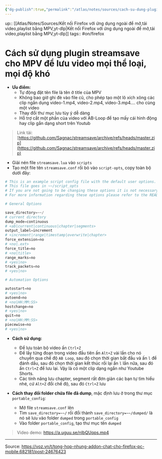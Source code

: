 ```yaml
---
{"dg-publish":true,"permalink":"/atlas/notes/sources/cach-su-dung-plugin-streamsave-cho-mpv-de-luu-video-moi-the-loai-moi-do-kho/"}
---
```


up:: [[Atlas/Notes/Sources/Kết nối Firefox với ứng dụng ngoài để mở,tải video,playlist bằng MPV,yt-dlp\|Kết nối Firefox với ứng dụng ngoài để mở,tải video,playlist bằng MPV,yt-dlp]]
tags:: #on/firefox 
# Cách sử dụng plugin streamsave cho MPV để lưu video mọi thể loại, mọi độ khó

- **Ưu điểm:**  
	- Tự động đặt tên file là tên ở title của MPV
	- Không bao giờ ghi đè vào file cũ, cho phép tạo một lô xích xông các clip ngắn dụng video-1.mp4, video-2.mp4, video-3.mp4.... cho cùng một video
	- Thay đổi thư mục lưu tùy ý dễ dàng
	- Hỗ trợ cắt một phần của video với AB-Loop để tạo mấy cái hình động hay clip gắn dạng short trên Youtub

> Link tải: [https://github.com/Sagnac/streamsave/archive/refs/heads/master.zip](https://github.com/Sagnac/streamsave/archive/refs/heads/master.zip)  

- Giải nén file `streamsave.lua` vào `scripts`
- Tạo một file tên `streamsave.conf` rồi bỏ vào `script-opts`, copy toàn bộ dưới đây:
```python
# This is an example script config file with the default user options.
# This file goes in ~~/script_opts
# If you are not going to be changing these options it is not necessary to download this file.
# For more information regarding these options please refer to the README and/or the script.

# General Options

save_directory=~~/
# current directory
dump_mode=continuous
# <ab|current|continuous|chapter|segments>
output_label=increment
# <increment|range|timestamp|overwrite|chapter>
force_extension=no
# <no|.ext>
force_title=no
# <no|title>
range_marks=no
# <yes|no>
track_packets=no
# <yes|no>

# Automation Options

autostart=no
# <yes|no>
autoend=no
# <no|HH:MM:SS>
hostchange=no
# <yes|no>
quit=no
# <no|HH:MM:SS>
piecewise=no
# <yes|no>
```

- **Cách sử dụng:** 
	- Để lưu toàn bộ video ấn `Ctrl+Z`
	- Để lấy từng đoạn trong video đầu tiên ấn `Alt+Z` vài lần cho nó chuyển qua chế độ `AB Loop`, sau đó chọn thời gian bắt đầu và ấn `l` để đánh dấu, sau đó chọn thời gian kết thúc rồi lại ấn `l` lần nữa, sau đó ấn `Ctrl+Z` để lưu lại. Vậy là có một clip dạng ngắn như Youtube Shorts.
	- Các tính năng lưu chapter, segment rất đơn giản các bạn tự tìm hiểu nhé, cứ `Alt+Z` đổi chế độ, sau đó `Ctrl+Z` lưu

- **Cách thay đổi folder chứa file đã dump**, mặc định lưu ở trong thư mục `portable_config`:  
	- Mở file `streamsave.conf` lên
	- Tìm `save_directory=~~/` rồi đổi thành `save_directory=~~/dumped/` là nó sẽ lưu vào folder `dumped` trong `portable_config`
	- Vào folder `portable_config`, tạo thư mục tên `dumped`

> Video demo: https://a.uguu.se/nlbQUqps.mp4
***
Source: https://voz.vn/t/tong-hop-nhung-addon-chat-cho-firefox-pc-mobile.682181/post-24676423